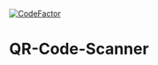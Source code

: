 [![CodeFactor](https://www.codefactor.io/repository/github/ikami-mercy/qr-code-scanner/badge)](https://www.codefactor.io/repository/github/ikami-mercy/qr-code-scanner)
# QR-Code-Scanner
